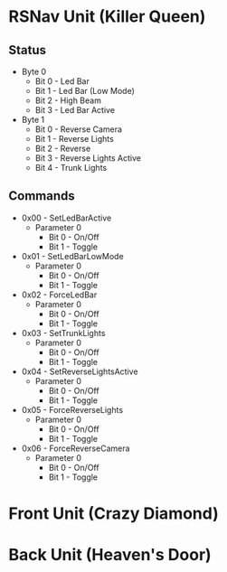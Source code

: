 # RSNav Unit (Killer Queen)

## Status
* Byte 0
  * Bit 0 - Led Bar
  * Bit 1 - Led Bar (Low Mode)
  * Bit 2 - High Beam
  * Bit 3 - Led Bar Active
* Byte 1
  * Bit 0 - Reverse Camera
  * Bit 1 - Reverse Lights
  * Bit 2 - Reverse
  * Bit 3 - Reverse Lights Active
  * Bit 4 - Trunk Lights

## Commands
* 0x00 - SetLedBarActive
  * Parameter 0
    * Bit 0 - On/Off
    * Bit 1 - Toggle
* 0x01 - SetLedBarLowMode
  * Parameter 0
    * Bit 0 - On/Off
    * Bit 1 - Toggle
* 0x02 - ForceLedBar
  * Parameter 0
    * Bit 0 - On/Off
    * Bit 1 - Toggle
* 0x03 - SetTrunkLights
  * Parameter 0
    * Bit 0 - On/Off
    * Bit 1 - Toggle
* 0x04 - SetReverseLightsActive
  * Parameter 0
    * Bit 0 - On/Off
    * Bit 1 - Toggle
* 0x05 - ForceReverseLights
  * Parameter 0
    * Bit 0 - On/Off
    * Bit 1 - Toggle
* 0x06 - ForceReverseCamera
  * Parameter 0
    * Bit 0 - On/Off
    * Bit 1 - Toggle

# Front Unit (Crazy Diamond)

# Back Unit (Heaven's Door)